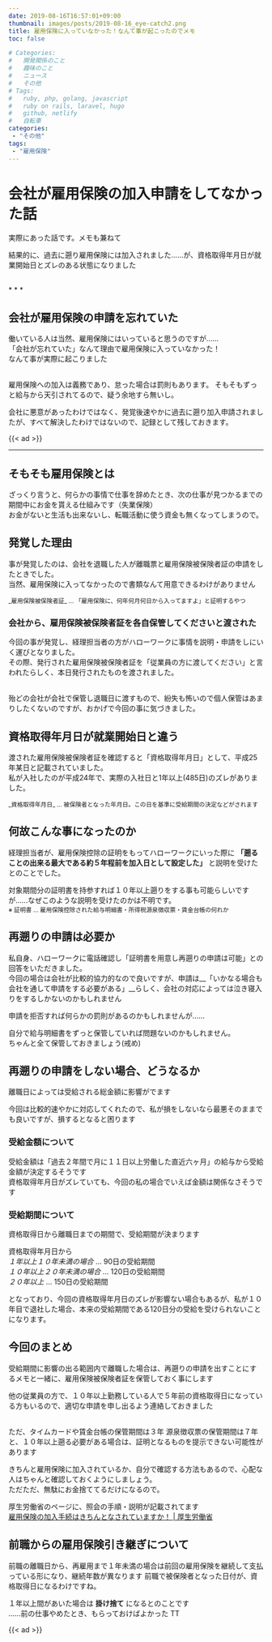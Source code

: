 ```yaml
---
date: 2019-08-16T16:57:01+09:00
thumbnail: images/posts/2019-08-16_eye-catch2.png
title: 雇用保険に入っていなかった！なんて事が起こったのでメモ
toc: false

# Categories:
#   開発関係のこと
#   趣味のこと
#   ニュース
#   その他
# Tags:
#   ruby, php, golang, javascript
#   ruby on rails, laravel, hugo
#   github, netlify
#   自転車
categories:
 - "その他"
tags:
 - "雇用保険"
---
```


# 会社が雇用保険の加入申請をしてなかった話

実際にあった話です。メモも兼ねて

結果的に、過去に遡り雇用保険には加入されました……が、資格取得年月日が就業開始日とズレのある状態になりました

<br>
* * *

## 会社が雇用保険の申請を忘れていた

働いている人は当然、雇用保険にはいっていると思うのですが……  
「会社が忘れていた」なんて理由で雇用保険に入っていなかった！  
なんて事が実際に起こりました

<br>
雇用保険への加入は義務であり、怠った場合は罰則もあります。  
そもそもずっと給与から天引されてるので、疑う余地すら無いし。

会社に悪意があったわけではなく、発覚後速やかに過去に遡り加入申請されましたが、すべて解決したわけではないので、記録として残しておきます。

{{< ad >}}

* * *

## そもそも雇用保険とは
ざっくり言うと、何らかの事情で仕事を辞めたとき、次の仕事が見つかるまでの期間中にお金を貰える仕組みです（失業保険）  
お金がないと生活も出来ないし、転職活動に使う資金も無くなってしまうので。

## 発覚した理由

事が発覚したのは、会社を退職した人が離職票と雇用保険被保険者証の申請をしたときでした。  
当然、雇用保険に入ってなかったので書類なんて用意できるわけがありません

<small>
_雇用保険被保険者証_ ... 「雇用保険に、何年何月何日から入ってますよ」と証明するやつ
</small>

### 会社から、雇用保険被保険者証を各自保管してくださいと渡された

今回の事が発覚し、経理担当者の方がハローワークに事情を説明・申請をしにいく運びとなりました。  
その際、発行された雇用保険被保険者証を「従業員の方に渡してください」と言われたらしく、本日発行されたものを渡されました。

<br>
殆どの会社が会社で保管し退職日に渡すもので、紛失も怖いので個人保管はあまりしたくないのですが、おかげで今回の事に気づきました。

## 資格取得年月日が就業開始日と違う

渡された雇用保険被保険者証を確認すると「資格取得年月日」として、平成25年某日と記載されていました。  
私が入社したのが平成24年で、実際の入社日と1年以上(485日)のズレがありました。

<small>
_資格取得年月日_ ... 被保険者となった年月日。この日を基準に受給期間の決定などがされます
</small>

## 何故こんな事になったのか

経理担当者が、雇用保険控除の証明をもってハローワークにいった際に __「遡ることの出来る最大である約５年程前を加入日として設定した」__ と説明を受けたとのことでした。

対象期間分の証明書を持参すれば１０年以上遡りをする事も可能らしいですが……なぜこのような説明を受けたのかは不明です。  
<small>※ 証明書 ... 雇用保険控除された給与明細書・所得税源泉徴収票・賃金台帳の何れか</small>


## 再遡りの申請は必要か

私自身、ハローワークに電話確認し「証明書を用意し再遡りの申請は可能」との回答をいただきました。  
今回の場合は会社が比較的協力的なので良いですが、申請は__「いかなる場合も会社を通して申請をする必要がある」__らしく、会社の対応によっては泣き寝入りをするしかないのかもしれません

申請を拒否すれば何らかの罰則があるのかもしれませんが……

自分で給与明細書をずっと保管していれば問題ないのかもしれません。  
ちゃんと全て保管しておきましょう(戒め)

## 再遡りの申請をしない場合、どうなるか

離職日によっては受給される総金額に影響がでます

今回は比較的速やかに対応してくれたので、私が損をしないなら最悪そのままでも良いですが、損するとなると困ります

### 受給金額について
受給金額は「過去２年間で月に１１日以上労働した直近六ヶ月」の給与から受給金額が決定するそうです  
資格取得年月日がズレていても、今回の私の場合でいえば金額は関係なさそうです

### 受給期間について
資格取得日から離職日までの期間で、受給期間が決まります

資格取得年月日から  
_１年以上１０年未満の場合_ ... 90日の受給期間  
_１０年以上２０年未満の場合_ ... 120日の受給期間  
_２０年以上_ ... 150日の受給期間  

となっており、今回の資格取得年月日のズレが影響ない場合もあるが、私が１０年目で退社した場合、本来の受給期間である120日分の受給を受けられないことになります。

## 今回のまとめ

受給期間に影響の出る範囲内で離職した場合は、再遡りの申請を出すことにするメモと一緒に、雇用保険被保険者証を保管しておく事にします

他の従業員の方で、１０年以上勤務している人で５年前の資格取得日になっている方もいるので、適切な申請を申し出るよう連絡しておきました

<br>
ただ、タイムカードや賃金台帳の保管期間は３年  
源泉徴収票の保管期間は７年と、１０年以上遡る必要がある場合は、証明となるものを提示できない可能性があります  

きちんと雇用保険に加入されているか、自分で確認する方法もあるので、心配な人はちゃんと確認しておくようにしましょう。  
ただただ、無駄にお金捨ててるだけになるので。

厚生労働省のページに、照会の手順・説明が記載されてます  
[雇用保険の加入手続はきちんとなされていますか！ | 厚生労働省](https://www.mhlw.go.jp/stf/seisakunitsuite/bunya/0000147331.html)

## 前職からの雇用保険引き継ぎについて
前職の離職日から、再雇用まで１年未満の場合は前回の雇用保険を継続して支払っている形になり、継続年数が異なります
前職で被保険者となった日付が、資格取得日になるわけですね。

１年以上間があいた場合は __掛け捨て__ になるとのことです  
……前の仕事やめたとき、もらっておけばよかった TT

{{< ad >}}